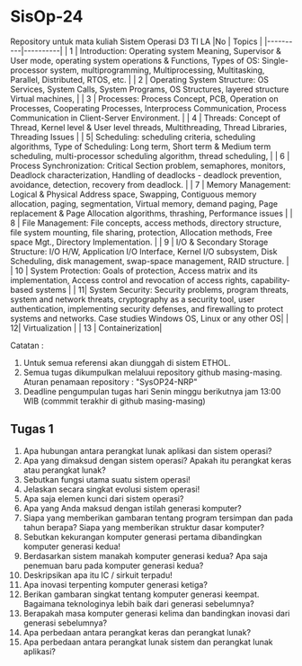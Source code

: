 # SisOp-24
Repository untuk mata kuliah Sistem Operasi D3 TI LA
|No  | Topics |
|----------|----------|
| 1  | Introduction: Operating system Meaning, Supervisor & User mode, operating system operations & Functions, Types of OS: Single-processor system, multiprogramming, Multiprocessing, Multitasking, Parallel, Distributed, RTOS, etc. |
| 2  | Operating System Structure: OS Services, System Calls, System Programs, OS Structures, layered structure Virtual machines,       |
| 3  |   Processes: Process Concept, PCB, Operation on Processes, Cooperating Processes, Interprocess Communication, Process Communication in Client-Server Environment.   |
| 4  |  Threads: Concept of Thread, Kernel level & User level threads, Multithreading, Thread Libraries, Threading Issues     |
| 5|    Scheduling: scheduling criteria, scheduling algorithms, Type of Scheduling: Long term, Short term & Medium term scheduling, multi-processor scheduling algorithm, thread scheduling,   |
| 6  |  Process Synchronization: Critical Section problem, semaphores, monitors, Deadlock characterization, Handling of deadlocks -  deadlock prevention, avoidance, detection, recovery from deadlock.   |
| 7  |  Memory Management: Logical & Physical Address space, Swapping, Contiguous memory allocation, paging, segmentation, Virtual memory, demand paging, Page replacement & Page Allocation algorithms, thrashing, Performance issues    |
| 8  |  File Management: File concepts, access methods, directory structure, file system mounting, file sharing, protection, Allocation methods, Free space Mgt., Directory Implementation.     |
| 9  |  I/O & Secondary Storage Structure: I/O H/W, Application I/O Interface, Kernel I/O subsystem, Disk Scheduling, disk management, swap-space management, RAID structure.    |
| 10  | System Protection: Goals of protection, Access matrix and its implementation, Access control and revocation of access rights, capability-based systems      |
| 11|  System Security: Security problems, program threats, system and network threats, cryptography as a security tool, user authentication, implementing security defenses, and firewalling to protect systems and networks. Case studies Windows OS, Linux or any other OS|
| 12| Virtualization |
| 13 | Containerization|

Catatan :
1) Untuk semua referensi akan diunggah di  sistem ETHOL.
2) Semua tugas dikumpulkan melaluui repository github masing-masing. Aturan penamaan repository : "SysOP24-NRP"
3) Deadline pengumpulan tugas hari Senin minggu berikutnya jam 13:00 WIB (commmit terakhir di github masing-masing)


## Tugas 1 
1. Apa hubungan antara perangkat lunak aplikasi dan sistem operasi?
2. Apa yang dimaksud dengan sistem operasi? Apakah itu perangkat keras atau perangkat lunak?
3. Sebutkan fungsi utama suatu sistem operasi!
4. Jelaskan secara singkat evolusi sistem operasi!
5. Apa saja elemen kunci dari sistem operasi?
6. Apa yang Anda maksud dengan istilah generasi komputer?
7. Siapa yang memberikan gambaran tentang program tersimpan dan pada tahun berapa? Siapa yang memberikan struktur dasar komputer?
8. Sebutkan kekurangan komputer generasi pertama dibandingkan komputer generasi kedua!
9. Berdasarkan sistem manakah komputer generasi kedua? Apa saja penemuan baru pada komputer generasi kedua?
10. Deskripsikan apa itu IC / sirkuit terpadu!
11. Apa inovasi terpenting komputer generasi ketiga?
12. Berikan gambaran singkat tentang komputer generasi keempat. Bagaimana teknologinya lebih baik dari generasi sebelumnya?
13. Berapakah masa komputer generasi kelima dan bandingkan inovasi dari generasi sebelumnya?
14. Apa perbedaan antara perangkat keras dan perangkat lunak?
15. Apa perbedaan antara perangkat lunak sistem dan perangkat lunak aplikasi?
